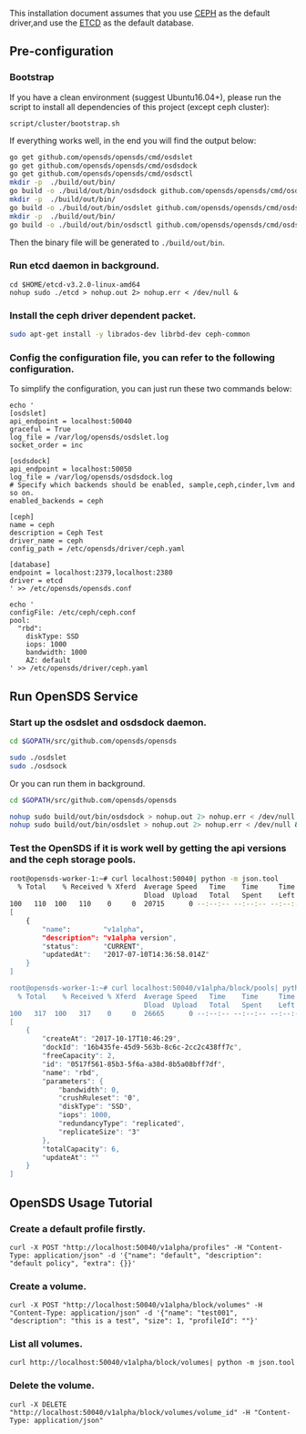 This installation document assumes that you use [CEPH](https://github.com/ceph/ceph) as the default driver,and use the [ETCD](https://github.com/coreos/etcd) as the default database.

## Pre-configuration

### Bootstrap
If you have a clean environment (suggest Ubuntu16.04+), please run the script
to install all dependencies of this project (except ceph cluster):
```
script/cluster/bootstrap.sh
```

If everything works well, in the end you will find the output below:
```bash
go get github.com/opensds/opensds/cmd/osdslet
go get github.com/opensds/opensds/cmd/osdsdock
go get github.com/opensds/opensds/cmd/osdsctl
mkdir -p  ./build/out/bin/
go build -o ./build/out/bin/osdsdock github.com/opensds/opensds/cmd/osdsdock
mkdir -p  ./build/out/bin/
go build -o ./build/out/bin/osdslet github.com/opensds/opensds/cmd/osdslet
mkdir -p  ./build/out/bin/
go build -o ./build/out/bin/osdsctl github.com/opensds/opensds/cmd/osdsctl
```
Then the binary file will be generated to ```./build/out/bin```.

### Run etcd daemon in background.
```
cd $HOME/etcd-v3.2.0-linux-amd64
nohup sudo ./etcd > nohup.out 2> nohup.err < /dev/null &
```

### Install the ceph driver dependent packet.
```bash
sudo apt-get install -y librados-dev librbd-dev ceph-common
```

### Config the configuration file, you can refer to the following configuration.
To simplify the configuration, you can just run these two commands below:
```
echo '
[osdslet]
api_endpoint = localhost:50040
graceful = True
log_file = /var/log/opensds/osdslet.log
socket_order = inc

[osdsdock]
api_endpoint = localhost:50050
log_file = /var/log/opensds/osdsdock.log
# Specify which backends should be enabled, sample,ceph,cinder,lvm and so on.
enabled_backends = ceph

[ceph]
name = ceph
description = Ceph Test
driver_name = ceph
config_path = /etc/opensds/driver/ceph.yaml

[database]
endpoint = localhost:2379,localhost:2380
driver = etcd
' >> /etc/opensds/opensds.conf

echo '
configFile: /etc/ceph/ceph.conf
pool:
  "rbd":
    diskType: SSD
    iops: 1000
    bandwidth: 1000
    AZ: default
' >> /etc/opensds/driver/ceph.yaml
```

## Run OpenSDS Service

### Start up the osdslet and osdsdock daemon. 
```bash
cd $GOPATH/src/github.com/opensds/opensds

sudo ./osdslet
sudo ./osdsock
```
Or you can run them in background.
```bash
cd $GOPATH/src/github.com/opensds/opensds

nohup sudo build/out/bin/osdsdock > nohup.out 2> nohup.err < /dev/null &
nohup sudo build/out/bin/osdslet > nohup.out 2> nohup.err < /dev/null &
```

### Test the OpenSDS if it is work well by getting the api versions and the ceph storage pools.
```bash
root@opensds-worker-1:~# curl localhost:50040| python -m json.tool
  % Total    % Received % Xferd  Average Speed   Time    Time     Time  Current
                                 Dload  Upload   Total   Spent    Left  Speed
100   110  100   110    0     0  20715      0 --:--:-- --:--:-- --:--:-- 22000
[
    {
		"name":        "v1alpha",
		"description": "v1alpha version",
		"status":      "CURRENT",
		"updatedAt":   "2017-07-10T14:36:58.014Z"
    }
]

root@opensds-worker-1:~# curl localhost:50040/v1alpha/block/pools| python -m json.tool
  % Total    % Received % Xferd  Average Speed   Time    Time     Time  Current
                                 Dload  Upload   Total   Spent    Left  Speed
100   317  100   317    0     0  26665      0 --:--:-- --:--:-- --:--:-- 28818
[
    {
        "createAt": "2017-10-17T10:46:29",
        "dockId": "16b435fe-45d9-563b-8c6c-2cc2c438ff7c",
        "freeCapacity": 2,
        "id": "0517f561-85b3-5f6a-a38d-8b5a08bff7df",
        "name": "rbd",
        "parameters": {
            "bandwidth": 0,
            "crushRuleset": "0",
            "diskType": "SSD",
            "iops": 1000,
            "redundancyType": "replicated",
            "replicateSize": "3"
        },
        "totalCapacity": 6,
        "updateAt": ""
    }
]
```

## OpenSDS Usage Tutorial

### Create a default profile firstly.
```
curl -X POST "http://localhost:50040/v1alpha/profiles" -H "Content-Type: application/json" -d '{"name": "default", "description": "default policy", "extra": {}}'
```

### Create a volume.
```
curl -X POST "http://localhost:50040/v1alpha/block/volumes" -H "Content-Type: application/json" -d '{"name": "test001", "description": "this is a test", "size": 1, "profileId": ""}'
```

### List all volumes.
```
curl http://localhost:50040/v1alpha/block/volumes| python -m json.tool
```

### Delete the volume.
```
curl -X DELETE "http://localhost:50040/v1alpha/block/volumes/volume_id" -H "Content-Type: application/json"
```
